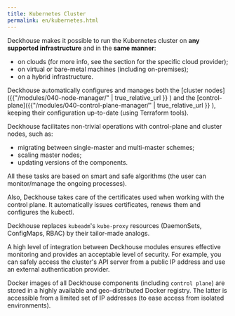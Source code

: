 ```yaml
---
title: Kubernetes Cluster
permalink: en/kubernetes.html
---
```


Deckhouse makes it possible to run the Kubernetes cluster on **any supported infrastructure** and in the **same manner**:
- on clouds (for more info, see the section for the specific cloud provider);
- on virtual or bare-metal machines (including on-premises);
- on a hybrid infrastructure.

Deckhouse automatically configures and manages both the [cluster nodes]({{"/modules/040-node-manager/" | true_relative_url }} ) and the  [control-plane]({{"/modules/040-control-plane-manager/" | true_relative_url }} ), keeping their configuration up-to-date (using Terraform tools).

Deckhouse facilitates non-trivial operations with control-plane and cluster nodes, such as:
- migrating between single-master and multi-master schemes;
- scaling master nodes;
- updating versions of the components.

All these tasks are based on smart and safe algorithms (the user can monitor/manage the ongoing processes).

Also, Deckhouse takes care of the certificates used when working with the control plane. It automatically issues certificates, renews them and configures the kubectl.

Deckhouse replaces `kubeadm`'s `kube-proxy` resources (DaemonSets, ConfigMaps, RBAC) by their tailor-made analogs.

A high level of integration between Deckhouse modules ensures effective monitoring and provides an acceptable level of security. For example, you can safely access the cluster's API server from a public IP address and use an external authentication provider.

Docker images of all Deckhouse components (including `control plane`) are stored in a highly available and geo-distributed Docker registry. The latter is accessible from a limited set of IP addresses (to ease access from isolated environments).
